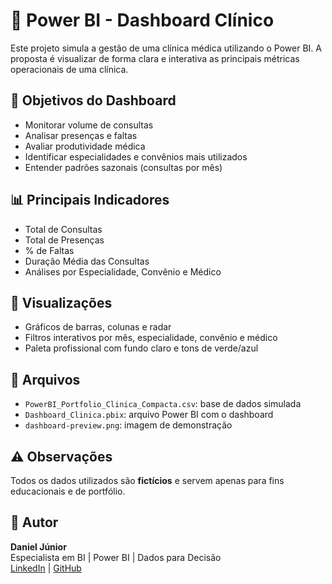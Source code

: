 # 🏥 Power BI - Dashboard Clínico

Este projeto simula a gestão de uma clínica médica utilizando o Power BI. A proposta é visualizar de forma clara e interativa as principais métricas operacionais de uma clínica.

## 📌 Objetivos do Dashboard

- Monitorar volume de consultas
- Analisar presenças e faltas
- Avaliar produtividade médica
- Identificar especialidades e convênios mais utilizados
- Entender padrões sazonais (consultas por mês)

## 📊 Principais Indicadores

- Total de Consultas
- Total de Presenças
- % de Faltas
- Duração Média das Consultas
- Análises por Especialidade, Convênio e Médico

## 🎨 Visualizações

- Gráficos de barras, colunas e radar
- Filtros interativos por mês, especialidade, convênio e médico
- Paleta profissional com fundo claro e tons de verde/azul

## 📂 Arquivos

- `PowerBI_Portfolio_Clinica_Compacta.csv`: base de dados simulada
- `Dashboard_Clinica.pbix`: arquivo Power BI com o dashboard
- `dashboard-preview.png`: imagem de demonstração

## ⚠️ Observações

Todos os dados utilizados são **fictícios** e servem apenas para fins educacionais e de portfólio.

## 🧠 Autor

**Daniel Júnior**  
Especialista em BI | Power BI | Dados para Decisão  
[LinkedIn](https://www.linkedin.com/in/cieslikjr) | [GitHub](https://github.com/CieslikJr)
